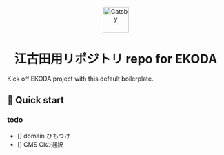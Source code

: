 
<p align="center">
  <a href="https://www.gatsbyjs.org">
    <img alt="Gatsby" src="https://www.gatsbyjs.org/monogram.svg" width="60" />
  </a>
</p>
<h1 align="center">
  江古田用リポジトリ repo for EKODA
</h1>

Kick off EKODA project with this default boilerplate. 

## 🚀 Quick start

### todo

- [] domain ひもつけ
- [] CMS CIの選択